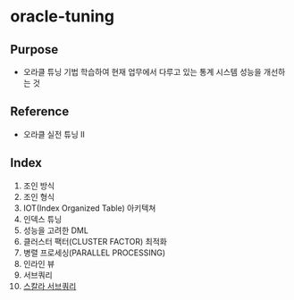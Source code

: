 # oracle-tuning

## Purpose
- 오라클 튜닝 기법 학습하여 현재 업무에서 다루고 있는 통계 시스템 성능을 개선하는 것
## Reference
- 오라클 실전 튜닝 II
## Index
1. 조인 방식
2. 조인 형식
3. IOT(Index Organized Table) 아키텍쳐
4. 인덱스 튜닝
5. 성능을 고려한 DML
6. 클러스터 팩터(CLUSTER FACTOR) 최적화
7. 병렬 프로세싱(PARALLEL PROCESSING)
8. 인라인 뷰
9. 서브쿼리
10. [스칼라 서브쿼리](https://github.com/eurowondollaryen/oracle-tuning/blob/master/10.scala%20subquery.md)
